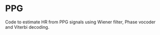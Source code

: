 # PPG
Code to estimate HR from PPG signals using Wiener filter, Phase vocoder and Viterbi decoding.
